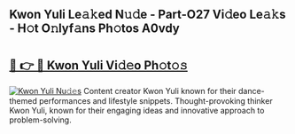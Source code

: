 ## Kwon Yuli Le𝚊𝚔ed N𝚞𝚍e - Part-O27 Vi𝚍eo Le𝚊𝚔s - H𝚘t O𝚗lyf𝚊ns Ph𝚘tos A0vdy

# <h2><a href="http://hf4dis.feru.top/?c=Kwon+Yuli">🔗 👉 🔴 Kwon Yuli Vi𝚍𝚎o Ph𝚘t𝚘𝚜</a></h2>

[![Kwon Yuli Nu𝚍𝚎s](https://i.imgur.com/0TWrTi3.gif)](http://hf4dis.feru.top/?c=Kwon+Yuli)
Content creator Kwon Yuli known for their dance-themed performances and lifestyle snippets. Thought-provoking thinker Kwon Yuli, known for their engaging ideas and innovative approach to problem-solving. 
